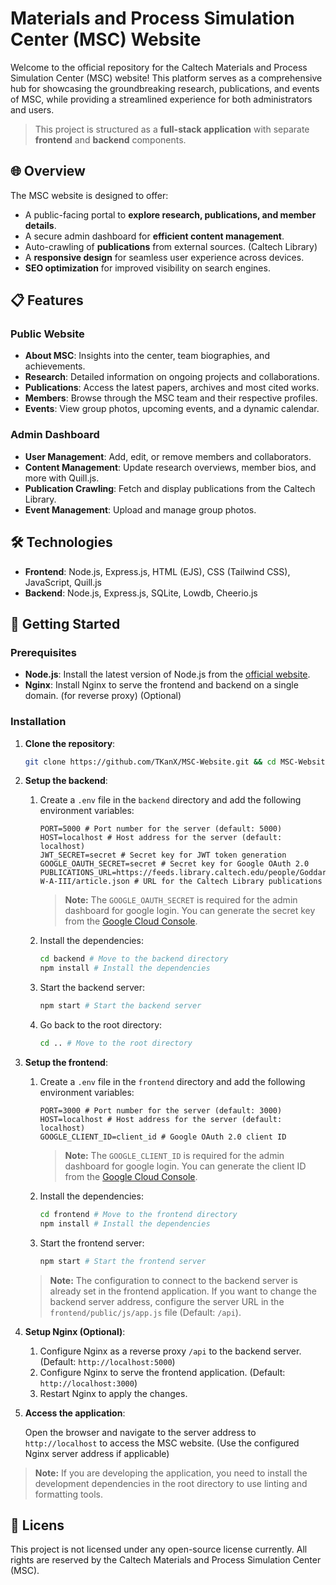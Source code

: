 # Materials and Process Simulation Center (MSC) Website

Welcome to the official repository for the Caltech Materials and Process Simulation Center (MSC) website! This platform serves as a comprehensive hub for showcasing the groundbreaking research, publications, and events of MSC, while providing a streamlined experience for both administrators and users.

> This project is structured as a **full-stack application** with separate **frontend** and **backend** components.

## 🌐 Overview

The MSC website is designed to offer:

- A public-facing portal to **explore research, publications, and member details**.
- A secure admin dashboard for **efficient content management**.
- Auto-crawling of **publications** from external sources. (Caltech Library)
- A **responsive design** for seamless user experience across devices.
- **SEO optimization** for improved visibility on search engines.

## 📋 Features

### Public Website

- **About MSC**: Insights into the center, team biographies, and achievements.
- **Research**: Detailed information on ongoing projects and collaborations.
- **Publications**: Access the latest papers, archives and most cited works.
- **Members**: Browse through the MSC team and their respective profiles.
- **Events**: View group photos, upcoming events, and a dynamic calendar.

### Admin Dashboard

- **User Management**: Add, edit, or remove members and collaborators.
- **Content Management**: Update research overviews, member bios, and more with Quill.js.
- **Publication Crawling**: Fetch and display publications from the Caltech Library.
- **Event Management**: Upload and manage group photos.

## 🛠️ Technologies

- **Frontend**: Node.js, Express.js, HTML (EJS), CSS (Tailwind CSS), JavaScript, Quill.js
- **Backend**: Node.js, Express.js, SQLite, Lowdb, Cheerio.js

## 🚀 Getting Started

### Prerequisites

- **Node.js**: Install the latest version of Node.js from the [official website](https://nodejs.org/).
- **Nginx**: Install Nginx to serve the frontend and backend on a single domain. (for reverse proxy) (Optional)

### Installation

1. **Clone the repository**:

   ```bash
   git clone https://github.com/TKanX/MSC-Website.git && cd MSC-Website
   ```

2. **Setup the backend**:

   1. Create a `.env` file in the `backend` directory and add the following environment variables:

      ```env
      PORT=5000 # Port number for the server (default: 5000)
      HOST=localhost # Host address for the server (default: localhost)
      JWT_SECRET=secret # Secret key for JWT token generation
      GOOGLE_OAUTH_SECRET=secret # Secret key for Google OAuth 2.0
      PUBLICATIONS_URL=https://feeds.library.caltech.edu/people/Goddard-W-A-III/article.json # URL for the Caltech Library publications
      ```

      > **Note:** The `GOOGLE_OAUTH_SECRET` is required for the admin dashboard for google login. You can generate the secret key from the [Google Cloud Console](https://console.cloud.google.com/).

   2. Install the dependencies:

      ```bash
      cd backend # Move to the backend directory
      npm install # Install the dependencies
      ```

   3. Start the backend server:

      ```bash
      npm start # Start the backend server
      ```

   4. Go back to the root directory:

      ```bash
      cd .. # Move to the root directory
      ```

3. **Setup the frontend**:

   1. Create a `.env` file in the `frontend` directory and add the following environment variables:

      ```env
      PORT=3000 # Port number for the server (default: 3000)
      HOST=localhost # Host address for the server (default: localhost)
      GOOGLE_CLIENT_ID=client_id # Google OAuth 2.0 client ID
      ```

      > **Note:** The `GOOGLE_CLIENT_ID` is required for the admin dashboard for google login. You can generate the client ID from the [Google Cloud Console](https://console.cloud.google.com/).

   2. Install the dependencies:

      ```bash
      cd frontend # Move to the frontend directory
      npm install # Install the dependencies
      ```

   3. Start the frontend server:

      ```bash
      npm start # Start the frontend server
      ```

   > **Note:** The configuration to connect to the backend server is already set in the frontend application. If you want to change the backend server address, configure the server URL in the `frontend/public/js/app.js` file (Default: `/api`).

4. **Setup Nginx (Optional)**:

   1. Configure Nginx as a reverse proxy `/api` to the backend server. (Default: `http://localhost:5000`)
   2. Configure Nginx to serve the frontend application. (Default: `http://localhost:3000`)
   3. Restart Nginx to apply the changes.

5. **Access the application**:

   Open the browser and navigate to the server address to `http://localhost` to access the MSC website. (Use the configured Nginx server address if applicable)

> **Note:** If you are developing the application, you need to install the development dependencies in the root directory to use linting and formatting tools.

## 📝 Licens

This project is not licensed under any open-source license currently. All rights are reserved by the Caltech Materials and Process Simulation Center (MSC).
